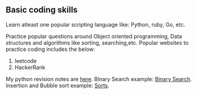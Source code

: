 ## Basic coding skills 

Learn atleast one popular scripting language like: Python, ruby, Go, etc. 

Practice popular questions around Object oriented programming, Data structures and algorithms like sorting, searching,etc. 
Popular websites to practice coding includes the below: 
1. leetcode
2. HackerRank 

My python revision notes are [here](https://github.com/tahmed11/appsec_interview/blob/master/Coding/Basic_python.md).
Binary Search example: [Binary Search](https://github.com/tahmed11/appsec_interview/blob/master/Coding/binary_search.py).
Insertion and Bubble sort example: [Sorts](https://github.com/tahmed11/appsec_interview/blob/master/Coding/Sorts.py).
